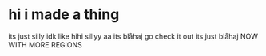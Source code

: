 # hi i made a thing

its just silly idk like hihi sillyy aa
its blåhaj
go check it out
its just blåhaj
NOW WITH MORE REGIONS

